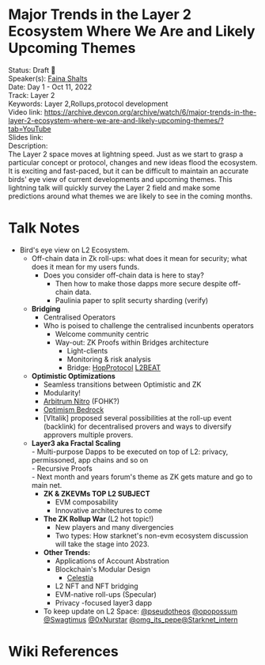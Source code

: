 # Major Trends in the Layer 2 Ecosystem Where We Are and Likely Upcoming Themes

Status: Draft 📝  
Speaker(s): [Faina Shalts](https://app.devcon.org/speakers/TRDGXV)  
Date: Day 1 - Oct 11, 2022    
Track: Layer 2  
Keywords: Layer 2,Rollups,protocol development  
Video link: https://archive.devcon.org/archive/watch/6/major-trends-in-the-layer-2-ecosystem-where-we-are-and-likely-upcoming-themes/?tab=YouTube  
Slides link:    
Description:  
The Layer 2 space moves at lightning speed. Just as we start to grasp a particular concept or protocol, changes and new ideas flood the ecosystem. It is exciting and fast-paced, but it can be difficult to maintain an accurate birds' eye view of current developments and upcoming themes. This lightning talk will quickly survey the Layer 2 field and make some predictions around what themes we are likely to see in the coming months.

# Talk Notes
- Bird's eye view on L2 Ecosystem.  
	- Off-chain data in Zk roll-ups: what does it mean for security; what does it mean for my users funds.  
		- Does you consider off-chain data is here to stay?  
			- Then how to make those dapps more secure despite off-chain data.  
			- Paulinia paper to split securty sharding (verify)  
	- **Bridging**  
		- Centralised Operators  
		- Who is poised to challenge the centralised incunbents operators  
			- Welcome community centric  
			- Way-out: ZK Proofs within Bridges architecture   
				- Light-clients  
				- Monitoring & risk analysis  
				- Bridge: [HopProtocol](https://twitter.com/HopProtocol) [L2BEAT](https://twitter.com/l2beat)  
	- **Optimistic Optimizations**     
		- Seamless transitions between Optimistic and ZK  
		- Modularity!  
		- [Arbitrum Nitro](https://developer.arbitrum.io/inside-arbitrum-nitro/) (FOHK?)  
		- [Optimism Bedrock](https://dev.optimism.io/introducing-optimism-bedrock/)  
		- [VItalik] proposed several possibilities at the roll-up event (backlink) for decentralised provers and ways to diversify approvers multiple provers.  
	- **Layer3 aka Fractal Scaling**  
			- Multi-purpose Dapps to be executed on top of L2: privacy, permissoned, app chains and so on  
			- Recursive Proofs  
			- Next month and years forum's theme as ZK gets mature and go to main net.  
    	-  **ZK & ZKEVMs TOP L2 SUBJECT**  
			- EVM composability  
			- Innovative architectures to come  
		- **The ZK Rollup War** (L2 hot topic!)  
			- New players and many divergencies  
			- Two types: How starknet's non-evm ecosystem discussion will take the stage into 2023.  
		- **Other Trends:**  
			- Applications of Account Abstration  
			- Blockchain's Modular Design   
				- [Celestia](https://twitter.com/CelestiaOrg)  
			- L2 NFT and NFT bridging  
			- EVM-native roll-ups (Specular)  
			- Privacy -focused layer3 dapp  
		- To keep update on L2 Space: [@pseudotheos](https://twitter.com/pseudotheos) [@opopossum](https://twitter.com/pawsuhm) [@Swagtimus](https://twitter.com/Swagtimus) [@0xNurstar](https://twitter.com/0xNurstar) [@omg_its_pepe](https://twitter.com/omg_its_pepe)[@Starknet_intern](https://twitter.com/Starknet_Intern)   
  

  
# Wiki References